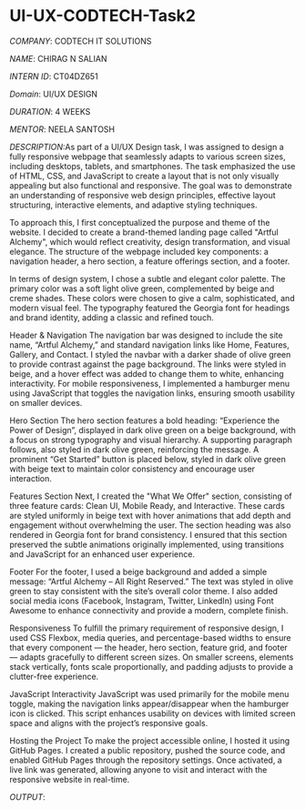 # UI-UX-CODTECH-Task2

*COMPANY*: CODTECH IT SOLUTIONS

*NAME*: CHIRAG N SALIAN

*INTERN ID*: CT04DZ651

*Domain*: UI/UX DESIGN

*DURATION*: 4 WEEKS

*MENTOR*: NEELA SANTOSH

*DESCRIPTION*:As part of a UI/UX Design task, I was assigned to design a fully responsive webpage that seamlessly adapts to various screen sizes, including desktops, tablets, and smartphones. The task emphasized the use of HTML, CSS, and JavaScript to create a layout that is not only visually appealing but also functional and responsive. The goal was to demonstrate an understanding of responsive web design principles, effective layout structuring, interactive elements, and adaptive styling techniques.

To approach this, I first conceptualized the purpose and theme of the website. I decided to create a brand-themed landing page called "Artful Alchemy", which would reflect creativity, design transformation, and visual elegance. The structure of the webpage included key components: a navigation header, a hero section, a feature offerings section, and a footer.

In terms of design system, I chose a subtle and elegant color palette. The primary color was a soft light olive green, complemented by beige and creme shades. These colors were chosen to give a calm, sophisticated, and modern visual feel. The typography featured the Georgia font for headings and brand identity, adding a classic and refined touch.

Header & Navigation
The navigation bar was designed to include the site name, “Artful Alchemy,” and standard navigation links like Home, Features, Gallery, and Contact. I styled the navbar with a darker shade of olive green to provide contrast against the page background. The links were styled in beige, and a hover effect was added to change them to white, enhancing interactivity. For mobile responsiveness, I implemented a hamburger menu using JavaScript that toggles the navigation links, ensuring smooth usability on smaller devices.

Hero Section
The hero section features a bold heading: “Experience the Power of Design”, displayed in dark olive green on a beige background, with a focus on strong typography and visual hierarchy. A supporting paragraph follows, also styled in dark olive green, reinforcing the message. A prominent “Get Started” button is placed below, styled in dark olive green with beige text to maintain color consistency and encourage user interaction.

Features Section
Next, I created the "What We Offer" section, consisting of three feature cards: Clean UI, Mobile Ready, and Interactive. These cards are styled uniformly in beige text with hover animations that add depth and engagement without overwhelming the user. The section heading was also rendered in Georgia font for brand consistency. I ensured that this section preserved the subtle animations originally implemented, using transitions and JavaScript for an enhanced user experience.

Footer
For the footer, I used a beige background and added a simple message: “Artful Alchemy – All Right Reserved.” The text was styled in olive green to stay consistent with the site’s overall color theme. I also added social media icons (Facebook, Instagram, Twitter, LinkedIn) using Font Awesome to enhance connectivity and provide a modern, complete finish.

Responsiveness
To fulfill the primary requirement of responsive design, I used CSS Flexbox, media queries, and percentage-based widths to ensure that every component — the header, hero section, feature grid, and footer — adapts gracefully to different screen sizes. On smaller screens, elements stack vertically, fonts scale proportionally, and padding adjusts to provide a clutter-free experience.

JavaScript Interactivity
JavaScript was used primarily for the mobile menu toggle, making the navigation links appear/disappear when the hamburger icon is clicked. This script enhances usability on devices with limited screen space and aligns with the project’s responsive goals.

Hosting the Project
To make the project accessible online, I hosted it using GitHub Pages. I created a public repository, pushed the source code, and enabled GitHub Pages through the repository settings. Once activated, a live link was generated, allowing anyone to visit and interact with the responsive website in real-time.

*OUTPUT*: 
